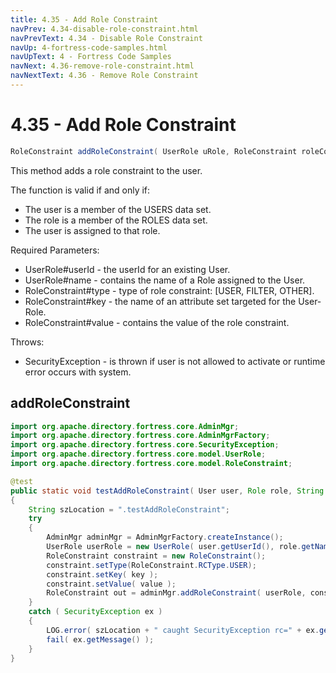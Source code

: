 ```yaml
---
title: 4.35 - Add Role Constraint
navPrev: 4.34-disable-role-constraint.html
navPrevText: 4.34 - Disable Role Constraint
navUp: 4-fortress-code-samples.html
navUpText: 4 - Fortress Code Samples
navNext: 4.36-remove-role-constraint.html
navNextText: 4.36 - Remove Role Constraint
---
```


# 4.35 - Add Role Constraint

```java
RoleConstraint addRoleConstraint( UserRole uRole, RoleConstraint roleConstraint ) throws SecurityException;
```

This method adds a role constraint to the user.

The function is valid if and only if:
- The user is a member of the USERS data set.
- The role is a member of the ROLES data set.
- The user is assigned to that role.

Required Parameters:
- UserRole#userId - the userId for an existing User.
- UserRole#name - contains the name of a Role assigned to the User.
- RoleConstraint#type - type of role constraint: [USER, FILTER, OTHER].
- RoleConstraint#key - the name of an attribute set targeted for the User-Role. 
- RoleConstraint#value - contains the value of the role constraint.

Throws:
- SecurityException - is thrown if user is not allowed to activate or runtime error occurs with system.

## addRoleConstraint

```java
import org.apache.directory.fortress.core.AdminMgr;
import org.apache.directory.fortress.core.AdminMgrFactory;
import org.apache.directory.fortress.core.SecurityException;
import org.apache.directory.fortress.core.model.UserRole;
import org.apache.directory.fortress.core.model.RoleConstraint;

@test
public static void testAddRoleConstraint( User user, Role role, String key, String value )
{
    String szLocation = ".testAddRoleConstraint";
    try
    {
        AdminMgr adminMgr = AdminMgrFactory.createInstance();
        UserRole userRole = new UserRole( user.getUserId(), role.getName() );
        RoleConstraint constraint = new RoleConstraint();
        constraint.setType(RoleConstraint.RCType.USER);        
        constraint.setKey( key );
        constraint.setValue( value );
        RoleConstraint out = adminMgr.addRoleConstraint( userRole, constraint );
    }
    catch ( SecurityException ex )
    {
        LOG.error( szLocation + " caught SecurityException rc=" + ex.getErrorId() + ", msg=" + ex.getMessage(), ex );
        fail( ex.getMessage() );
    }
}
```
